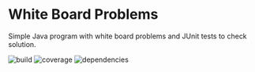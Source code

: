 # White Board Problems #
Simple Java program with white board problems and JUnit tests to check solution.

![build](https://img.shields.io/badge/build-passing-brightgreen.svg)
![coverage](https://img.shields.io/badge/code%20coverage-100.0%25-brightgreen.svg)
![dependencies](https://img.shields.io/badge/dependencie-none-blue.svg)
